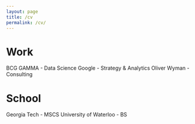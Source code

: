```yaml
---
layout: page
title: /cv
permalink: /cv/
---
```


# Work
BCG GAMMA - Data Science
Google - Strategy & Analytics
Oliver Wyman - Consulting

# School
Georgia Tech - MSCS
University of Waterloo - BS